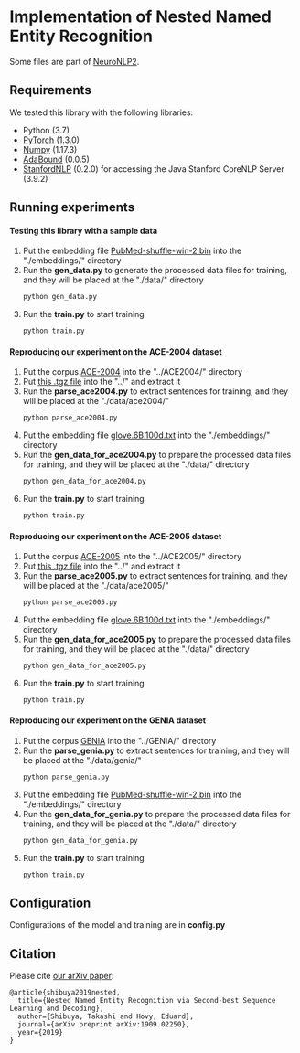 # Implementation of Nested Named Entity Recognition

Some files are part of [NeuroNLP2](https://github.com/XuezheMax/NeuroNLP2).

## Requirements

We tested this library with the following libraries:

* Python (3.7)
* [PyTorch](https://github.com/pytorch/pytorch) (1.3.0)
* [Numpy](https://github.com/numpy/numpy) (1.17.3)
* [AdaBound](https://github.com/Luolc/AdaBound) (0.0.5)
* [StanfordNLP](https://github.com/stanfordnlp/stanfordnlp) (0.2.0) for accessing the Java Stanford CoreNLP Server (3.9.2)

## Running experiments

#### Testing this library with a sample data

1. Put the embedding file [PubMed-shuffle-win-2.bin](https://github.com/cambridgeltl/BioNLP-2016) into the "./embeddings/" directory
2. Run the **gen_data.py** to generate the processed data files for training, and they will be placed at the "./data/" directory
   ```bash
   python gen_data.py
   ```
3. Run the **train.py** to start training
   ```bash
   python train.py
   ```

#### Reproducing our experiment on the ACE-2004 dataset

1. Put the corpus [ACE-2004](https://catalog.ldc.upenn.edu/LDC2005T09) into the "../ACE2004/" directory
2. Put [this .tgz file](http://www.statnlp.org/research/ie/code/statnlp-mentionextraction.v0.2.tgz) into the "../" and extract it
3. Run the **parse_ace2004.py** to extract sentences for training, and they will be placed at the "./data/ace2004/"
   ```bash
   python parse_ace2004.py
   ```
4. Put the embedding file [glove.6B.100d.txt](https://nlp.stanford.edu/projects/glove/) into the "./embeddings/" directory
5. Run the **gen_data_for_ace2004.py** to prepare the processed data files for training, and they will be placed at the "./data/" directory
   ```bash
   python gen_data_for_ace2004.py
   ```
6. Run the **train.py** to start training
   ```bash
   python train.py
   ```

#### Reproducing our experiment on the ACE-2005 dataset

1. Put the corpus [ACE-2005](https://catalog.ldc.upenn.edu/LDC2006T06) into the "../ACE2005/" directory
2. Put [this .tgz file](http://www.statnlp.org/research/ie/code/statnlp-mentionextraction.v0.2.tgz) into the "../" and extract it
3. Run the **parse_ace2005.py** to extract sentences for training, and they will be placed at the "./data/ace2005/"
   ```bash
   python parse_ace2005.py
   ```
4. Put the embedding file [glove.6B.100d.txt](https://nlp.stanford.edu/projects/glove/) into the "./embeddings/" directory
5. Run the **gen_data_for_ace2005.py** to prepare the processed data files for training, and they will be placed at the "./data/" directory
   ```bash
   python gen_data_for_ace2005.py
   ```
6. Run the **train.py** to start training
   ```bash
   python train.py
   ```

#### Reproducing our experiment on the GENIA dataset

1. Put the corpus [GENIA](http://www.geniaproject.org/genia-corpus/pos-annotation) into the "../GENIA/" directory
2. Run the **parse_genia.py** to extract sentences for training, and they will be placed at the "./data/genia/"
   ```bash
   python parse_genia.py
   ```
3. Put the embedding file [PubMed-shuffle-win-2.bin](https://github.com/cambridgeltl/BioNLP-2016) into the "./embeddings/" directory
4. Run the **gen_data_for_genia.py** to prepare the processed data files for training, and they will be placed at the "./data/" directory
   ```bash
   python gen_data_for_genia.py
   ```
5. Run the **train.py** to start training
   ```bash
   python train.py
   ```

## Configuration

Configurations of the model and training are in **config.py**

## Citation

Please cite [our arXiv paper](https://arxiv.org/abs/1909.02250):

```
@article{shibuya2019nested,
  title={Nested Named Entity Recognition via Second-best Sequence Learning and Decoding},
  author={Shibuya, Takashi and Hovy, Eduard},
  journal={arXiv preprint arXiv:1909.02250},
  year={2019}
}
```
